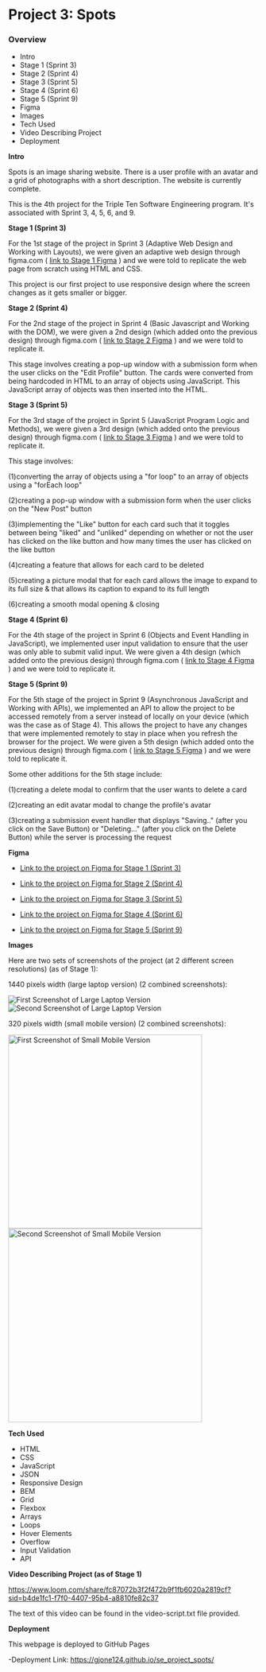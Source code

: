 # Project 3: Spots

### Overview

- Intro
- Stage 1 (Sprint 3)
- Stage 2 (Sprint 4)
- Stage 3 (Sprint 5)
- Stage 4 (Sprint 6)
- Stage 5 (Sprint 9)
- Figma
- Images
- Tech Used
- Video Describing Project
- Deployment

**Intro**

Spots is an image sharing website. There is a user profile with an avatar and a grid of photographs with a short description. The website is currently complete.

This is the 4th project for the Triple Ten Software Engineering program. It's associated with Sprint 3, 4, 5, 6, and 9.

**Stage 1 (Sprint 3)**

For the 1st stage of the project in Sprint 3 (Adaptive Web Design and Working with Layouts), we were given an adaptive web design through figma.com ( [link to Stage 1 Figma](https://www.figma.com/file/BBNm2bC3lj8QQMHlnqRsga/Sprint-3-Project-%E2%80%94-Spots?type=design&node-id=2%3A60&mode=design&t=afgNFybdorZO6cQo-1) ) and we were told to replicate the web page from scratch using HTML and CSS.

This project is our first project to use responsive design where the screen changes as it gets smaller or bigger.

**Stage 2 (Sprint 4)**

For the 2nd stage of the project in Sprint 4 (Basic Javascript and Working with the DOM), we were given a 2nd design (which added onto the previous design) through figma.com ( [link to Stage 2 Figma](https://www.figma.com/design/GfXsvCPiLqITbrVOr7odwc/Sprint-4-Project%3A-Spots?node-id=0-1&t=tQN5JrnznqQ4Wa4c-0) ) and we were told to replicate it.

This stage involves creating a pop-up window with a submission form when the user clicks on the "Edit Profile" button. The cards were converted from being hardcoded in HTML to an array of objects using JavaScript. This JavaScript array of objects was then inserted into the HTML.

**Stage 3 (Sprint 5)**

For the 3rd stage of the project in Sprint 5 (JavaScript Program Logic and Methods), we were given a 3rd design (which added onto the previous design) through figma.com ( [link to Stage 3 Figma](https://www.figma.com/design/1qCS9RkiKiVquBhpOJqjZ0/Sprint-5-Project%3A-Spots?node-id=51-138&node-type=canvas&t=NJZoBcWTFx313b9i-0) ) and we were told to replicate it.

This stage involves:

(1)converting the array of objects using a "for loop" to an array of objects using a "forEach loop"

(2)creating a pop-up window with a submission form when the user clicks on the "New Post" button

(3)implementing the "Like" button for each card such that it toggles between being "liked" and "unliked" depending on whether or not the user has clicked on the like button and how many times the user has clicked on the like button

(4)creating a feature that allows for each card to be deleted

(5)creating a picture modal that for each card allows the image to expand to its full size & that allows its caption to expand to its full length

(6)creating a smooth modal opening & closing

**Stage 4 (Sprint 6)**

For the 4th stage of the project in Sprint 6 (Objects and Event Handling in JavaScript), we implemented user input validation to ensure that the user was only able to submit valid input. We were given a 4th design (which added onto the previous design) through figma.com ( [link to Stage 4 Figma](https://www.figma.com/design/jFtXsDr4XOyebKcgjyXN6W/Sprint-6-Project%3A-Spots?node-id=0-1&node-type=canvas&t=AqkMzv182siS3OdU-0) ) and we were told to replicate it.

**Stage 5 (Sprint 9)**

For the 5th stage of the project in Sprint 9 (Asynchronous JavaScript and Working with APIs), we implemented an API to allow the project to be accessed remotely from a server instead of locally on your device (which was the case as of Stage 4). This allows the project to have any changes that were implemented remotely to stay in place when you refresh the browser for the project. We were given a 5th design (which added onto the previous design) through figma.com ( [link to Stage 5 Figma](https://www.figma.com/design/mXGZ6wZ4QPKx5KjpHX9QCV/Sprint-9-Project%3A-Spots?node-id=0-1&t=q3sLidv5V6u8hM1F-0) ) and we were told to replicate it.

Some other additions for the 5th stage include:

(1)creating a delete modal to confirm that the user wants to delete a card

(2)creating an edit avatar modal to change the profile's avatar

(3)creating a submission event handler that displays "Saving.." (after you click on the Save Button) or "Deleting..." (after you click on the Delete Button) while the server is processing the request

**Figma**

- [Link to the project on Figma for Stage 1 (Sprint 3)](https://www.figma.com/file/BBNm2bC3lj8QQMHlnqRsga/Sprint-3-Project-%E2%80%94-Spots?type=design&node-id=2%3A60&mode=design&t=afgNFybdorZO6cQo-1)

- [Link to the project on Figma for Stage 2 (Sprint 4)](https://www.figma.com/design/GfXsvCPiLqITbrVOr7odwc/Sprint-4-Project%3A-Spots?node-id=0-1&t=tQN5JrnznqQ4Wa4c-0)

- [Link to the project on Figma for Stage 3 (Sprint 5)](https://www.figma.com/design/1qCS9RkiKiVquBhpOJqjZ0/Sprint-5-Project%3A-Spots?node-id=51-138&node-type=canvas&t=NJZoBcWTFx313b9i-0)

- [Link to the project on Figma for Stage 4 (Sprint 6)](https://www.figma.com/design/jFtXsDr4XOyebKcgjyXN6W/Sprint-6-Project%3A-Spots?node-id=0-1&node-type=canvas&t=AqkMzv182siS3OdU-0)

- [Link to the project on Figma for Stage 5 (Sprint 9)](https://www.figma.com/design/mXGZ6wZ4QPKx5KjpHX9QCV/Sprint-9-Project%3A-Spots?node-id=0-1&t=q3sLidv5V6u8hM1F-0)

**Images**

Here are two sets of screenshots of the project (at 2 different screen resolutions) (as of Stage 1):

1440 pixels width (large laptop version) (2 combined screenshots):

<div display="flex"><img align="center" alt="First Screenshot of Large Laptop Version" src="./src/images/laptop-screenshot-1.png" /></div>
<div display="flex"><img align="center" alt="Second Screenshot of Large Laptop Version" src="./src/images/laptop-screenshot-2.png" /></div>

320 pixels width (small mobile version) (2 combined screenshots):

<div display="flex"><img align="center" width="390px" alt="First Screenshot of Small Mobile Version" src="./src/images/mobile-screenshot-1.png" /></div>
<div display="flex"><img align="center" width="390px" alt="Second Screenshot of Small Mobile Version" src="./src/images/mobile-screenshot-2.png" /></div>

**Tech Used**

- HTML
- CSS
- JavaScript
- JSON
- Responsive Design
- BEM
- Grid
- Flexbox
- Arrays
- Loops
- Hover Elements
- Overflow
- Input Validation
- API

**Video Describing Project (as of Stage 1)**

https://www.loom.com/share/fc87072b3f2f472b9f1fb6020a2819cf?sid=b4de1fc1-f7f0-4407-95b4-a8810fe82c37

The text of this video can be found in the video-script.txt file provided.

**Deployment**

This webpage is deployed to GitHub Pages

-Deployment Link: https://gjone124.github.io/se_project_spots/
